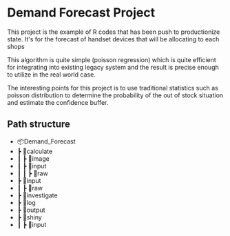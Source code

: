 # Demand Forecast Project
This project is the example of R codes that has been push to productionize state. It's for the forecast of handset devices that will be allocating to each shops

This algorithm is quite simple (poisson regression) which is quite efficient for integrating into existing legacy system and the result is precise enough to utilize in the real world case.

The interesting points for this project is to use traditional statistics such as poisson distribution to determine the probability of the out of stock situation and estimate the confidence buffer.

## Path structure
- 📦Demand_Forecast
-  ┣ 📂calculate
-  ┃ ┣ 📂image
-  ┃ ┣ 📂input
-  ┃ ┃ ┣ 📂raw
-  ┣ 📂input
-  ┃ ┣ 📂raw
-  ┣ 📂investigate
-  ┣ 📂log
-  ┣ 📂output
-  ┣ 📂shiny
-  ┃ ┣ 📂input
